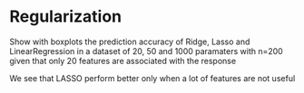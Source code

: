 # Regularization

Show with boxplots the prediction accuracy of Ridge, Lasso and LinearRegression in a dataset of 
20, 50 and 1000 paramaters with n=200 given that only 20 features are associated with the response


We see that LASSO perform better only when a lot of features are not useful
